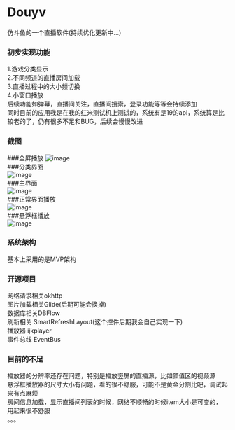 # Douyv
仿斗鱼的一个直播软件(持续优化更新中...)  
### 初步实现功能  
1.游戏分类显示  
2.不同频道的直播房间加载  
3.直播过程中的大小频切换  
4.小窗口播放  
后续功能如弹幕，直播间关注，直播间搜索，登录功能等等会持续添加  
同时目前的应用我是在我的红米测试机上测试的，系统有是19的api，系统算是比较老的了，仍有很多不足和BUG，后续会慢慢改进  

### 截图  
###全屏播放
![image](https://github.com/zhoutianjie/Douyv/blob/master/Douyv/ScreenShorts/play_fullscreen.png)  
###分类界面  
![image](https://github.com/zhoutianjie/Douyv/blob/master/Douyv/ScreenShorts/classify.png)  
###主界面  
![image](https://github.com/zhoutianjie/Douyv/blob/master/Douyv/ScreenShorts/home.png)  
###正常界面播放  
![image](https://github.com/zhoutianjie/Douyv/blob/master/Douyv/ScreenShorts/play_small.png)  
###悬浮框播放  
![image](https://github.com/zhoutianjie/Douyv/blob/master/Douyv/ScreenShorts/play_window.png)

### 系统架构  
基本上采用的是MVP架构

### 开源项目
网络请求相关okhttp  
图片加载相关Glide(后期可能会换掉)  
数据库相关DBFlow  
刷新相关 SmartRefreshLayout(这个控件后期我会自己实现一下)  
播放器 ijkplayer  
事件总线 EventBus  

### 目前的不足  
播放器的分辨率还存在问题，特别是播放竖屏的直播源，比如颜值区的视频源  
悬浮框播放器的尺寸大小有问题，看的很不舒服，可能不是黄金分割比吧，调试起来有点麻烦  
房间信息加载，显示直播间列表的时候，网络不顺畅的时候item大小是可变的，用起来很不舒服  
。。。

